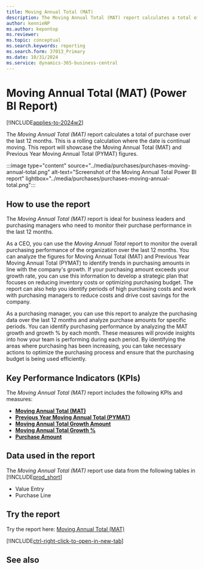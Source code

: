 ```yaml
---
title: Moving Annual Total (MAT)
description: The Moving Annual Total (MAT) report calculates a total of purchase over the last 12 months.
author: kennieNP
ms.author: kepontop
ms.reviewer:
ms.topic: conceptual
ms.search.keywords: reporting
ms.search.form: 37013_Primary
ms.date: 10/31/2024
ms.service: dynamics-365-business-central
---
```


# Moving Annual Total (MAT) (Power BI Report)

[!INCLUDE[applies-to-2024w2](../includes/applies-to-2024w2.md)]

The *Moving Annual Total (MAT)* report calculates a total of purchase over the last 12 months. This is a rolling calculation where the date is continual moving. This report will showcase the Moving Annual Total (MAT) and Previous Year Moving Annual Total (PYMAT) figures.

:::image type="content" source="../media/purchases/purchases-moving-annual-total.png" alt-text="Screenshot of the Moving Annual Total Power BI report" lightbox="../media/purchases/purchases-moving-annual-total.png":::

## How to use the report

The *Moving Annual Total (MAT)* report is ideal for business leaders and purchasing managers who need to monitor their purchase performance in the last 12 months.
  
As a CEO, you can use the *Moving Annual Total* report to monitor the overall purchasing performance of the organization over the last 12 months. You can analyze the figures for Moving Annual Total (MAT) and Previous Year Moving Annual Total (PYMAT) to identify trends in purchasing amounts in line with the company's growth. If your purchasing amount exceeds your growth rate, you can use this information to develop a strategic plan that focuses on reducing inventory costs or optimizing purchasing budget. The report can also help you identify periods of high purchasing costs and work with purchasing managers to reduce costs and drive cost savings for the company.

As a purchasing manager, you can use this report to analyze the purchasing data over the last 12 months and analyze purchase amounts for specific periods. You can identify purchasing performance by analyzing the MAT growth and growth % by each month. These measures will provide insights into how your team is performing during each period. By identifying the areas where purchasing has been increasing, you can take necessary actions to optimize the purchasing process and ensure that the purchasing budget is being used efficiently.

## Key Performance Indicators (KPIs)

The *Moving Annual Total (MAT)* report includes the following KPIs and measures:

- [**Moving Annual Total (MAT)**](####)
- [**Previous Year Moving Annual Total (PYMAT)**](####)
- [**Moving Annual Total Growth Amount**](####)
- [**Moving Annual Total Growth %**](####)
- [**Purchase Amount**](####)

## Data used in the report

The *Moving Annual Total (MAT)* report use data from the following tables in [!INCLUDE[prod_short](../includes/prod_short.md)]

- Value Entry
- Purchase Line

## Try the report

Try the report here: [Moving Annual Total (MAT)](https://businesscentral.dynamics.com?page=37013)

[!INCLUDE[ctrl-right-click-to-open-in-new-tab](../includes/ctrl-right-click-to-open-in-new-tab.md)]

## See also
